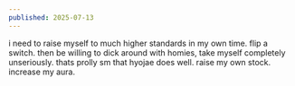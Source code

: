```yaml
---
published: 2025-07-13
---
```


i need to raise myself to much higher standards in my own time. flip a switch. then be willing to dick around with homies, take myself completely unseriously. thats prolly sm that hyojae does well. raise my own stock. increase my aura.